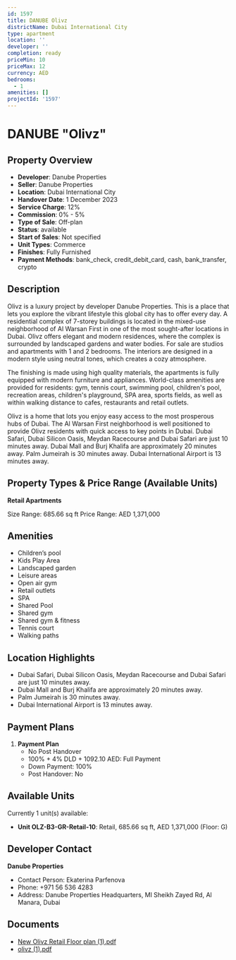 ```yaml
---
id: 1597
title: DANUBE Olivz
districtName: Dubai International City
type: apartment
location: ''
developer: ''
completion: ready
priceMin: 10
priceMax: 12
currency: AED
bedrooms:
  - 1
amenities: []
projectId: '1597'
---
```


# DANUBE "Olivz"

## Property Overview
- **Developer**: Danube Properties
- **Seller**: Danube Properties
- **Location**: Dubai International City
- **Handover Date**: 1 December 2023
- **Service Charge**: 12%
- **Commission**: 0% - 5%
- **Type of Sale**: Off-plan
- **Status**: available
- **Start of Sales**: Not specified
- **Unit Types**: Commerce
- **Finishes**: Fully Furnished
- **Payment Methods**: bank_check, credit_debit_card, cash, bank_transfer, crypto

## Description
Olivz is a luxury project by developer Danube Properties. This is a place that lets you explore the vibrant lifestyle this global city has to offer every day. A residential complex of 7-storey buildings is located in the mixed-use neighborhood of Al Warsan First in one of the most sought-after locations in Dubai. Olivz offers elegant and modern residences, where the complex is surrounded by landscaped gardens and water bodies. For sale are studios and apartments with 1 and 2 bedrooms. The interiors are designed in a modern style using neutral tones, which creates a cozy atmosphere. 

The finishing is made using high quality materials, the apartments is fully equipped with modern furniture and appliances. World-class amenities are provided for residents: gym, tennis court, swimming pool, children's pool, recreation areas, children's playground, SPA area, sports fields, as well as within walking distance to cafes, restaurants and retail outlets.

Olivz is a home that lots you enjoy easy access to the most prosperous hubs of Dubai. The Al Warsan First neighborhood is well positioned to provide Olivz residents with quick access to key points in Dubai. Dubai Safari, Dubai Silicon Oasis, Meydan Racecourse and Dubai Safari are just 10 minutes away. Dubai Mall and Burj Khalifa are approximately 20 minutes away. Palm Jumeirah is 30 minutes away. Dubai International Airport is 13 minutes away.

## Property Types & Price Range (Available Units)
**Retail Apartments**

Size Range: 685.66 sq ft
Price Range: AED 1,371,000

## Amenities
- Children’s pool
- Kids Play Area
- Landscaped garden
- Leisure areas
- Open air gym
- Retail outlets
- SPA
- Shared Pool
- Shared gym
- Shared gym & fitness
- Tennis court
- Walking paths

## Location Highlights
- Dubai Safari, Dubai Silicon Oasis, Meydan Racecourse and Dubai Safari are just 10 minutes away.
- Dubai Mall and Burj Khalifa are approximately 20 minutes away.
- Palm Jumeirah is 30 minutes away.
- Dubai International Airport is 13 minutes away.

## Payment Plans
1. **Payment Plan**
   - No Post Handover
   - 100% + 4% DLD + 1092.10 AED: Full Payment
   - Down Payment: 100%
   - Post Handover: No

## Available Units
Currently 1 unit(s) available:
- **Unit OLZ-B3-GR-Retail-10**: Retail, 685.66 sq ft, AED 1,371,000 (Floor: G)

## Developer Contact
**Danube Properties**
- Contact Person: Ekaterina Parfenova
- Phone: +971 56 536 4283
- Address: Danube Properties Headquarters, Ml Sheikh Zayed Rd, Al Manara, Dubai

## Documents
- [New Olivz Retail Floor plan (1).pdf](https://cdn.geniemap.net/2024/04/09/zQwWjnBAlVW39QVJdmJvYL438bJuE7N2B775wL7M.pdf)
- [olivz (1).pdf](https://cdn.geniemap.net/2024/05/08/Qwnm4XB0KIxUZPY6N4KhRFjd8GiaLGDmzys2ZyHx.pdf)
